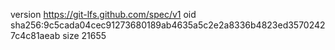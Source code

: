 version https://git-lfs.github.com/spec/v1
oid sha256:9c5cada04cec91273680189ab4635a5c2e2a8336b4823ed35702427c4c81aeab
size 21655
